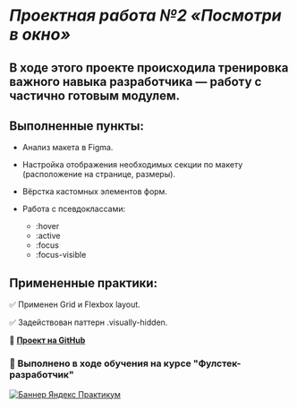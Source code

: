 # ***Проектная работа №2 «Посмотри в окно»***

## В ходе этого проекте происходила тренировка важного навыка разработчика — работу с частично готовым модулем.

## Выполненные пункты:
* Анализ макета в Figma.  
* Настройка отображения необходимых секции по макету (расположение на странице, размеры).
* Вёрстка кастомных элементов форм.
* Работа с псевдоклассами:

    - :hover
    - :active
    - :focus
    - :focus-visible

## Примененные практики:

:white_check_mark: Применен Grid и Flexbox layout.

:white_check_mark: Задействован паттерн .visually-hidden.

:link: <u>**[Проект на GitHub](https://github.com/Chersi/posmotri-v-okno-fd)</u>**

### :book: Выполнено в ходе обучения на курсе "Фулстек-разработчик"
[![Баннер Яндекс Практикум](https://i.pinimg.com/736x/c7/a2/e1/c7a2e1cc33998b9baf5d974490086ee8.jpg "По ссылке все доступные курсы Практикума")](https://practicum.yandex.ru/referrals/?ref_code=gAAAAABoYQ_eKoertBLBPddzVr2ViPu-YV9FR0ddZZM0n9uiTm1YKWXpFJ77n6wvt4uQTR2iYDH7VLOVVE5jFruO987np6PxXw%3D%3D)
